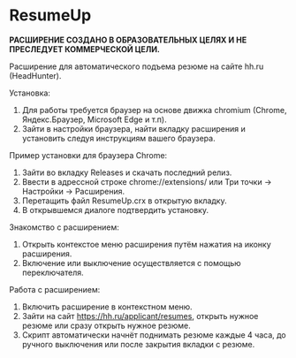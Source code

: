 # ResumeUp
**РАСШИРЕНИЕ СОЗДАНО В ОБРАЗОВАТЕЛЬНЫХ ЦЕЛЯХ И НЕ ПРЕСЛЕДУЕТ КОММЕРЧЕСКОЙ ЦЕЛИ.**

Расширение для автоматического подъема резюме на сайте hh.ru (HeadHunter).

Установка:
1. Для работы требуется браузер на основе движка chromium (Chrome, Яндекс.Браузер, Microsoft Edge и т.п).
2. Зайти в настройки браузера, найти вкладку расширения и установить следуя инструкциям вашего браузера.

Пример установки для браузера Chrome:
1. Зайти во вкладку Releases и скачать последний релиз.
1. Ввести в адрессной строке chrome://extensions/ или Три точки -> Настройки -> Расширения.
2. Перетащить файл ResumeUp.crx в открытую вкладку.
3. В открывшемся диалоге подтвердить установку.

Знакомство с расширением:
1. Открыть контекстое меню расширения путём нажатия на иконку расширения.
2. Включение или выключение осуществляется с помощью переключателя.

Работа с расширением:
1. Включить расширение в контекстном меню.
2. Зайти на сайт https://hh.ru/applicant/resumes, открыть нужное резюме или сразу открыть нужное резюме.
3. Скрипт автоматически начнёт поднимать резюме каждые 4 часа, до ручного выключения или после закрытия вкладки с резюме.
